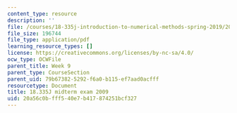 ```yaml
---
content_type: resource
description: ''
file: /courses/18-335j-introduction-to-numerical-methods-spring-2019/20a56c0bfff540e7b417874251bcf327_MIT18_335JS19_exam09.pdf
file_size: 196744
file_type: application/pdf
learning_resource_types: []
license: https://creativecommons.org/licenses/by-nc-sa/4.0/
ocw_type: OCWFile
parent_title: Week 9
parent_type: CourseSection
parent_uid: 79b67382-5292-f6a0-b115-ef7aad0acfff
resourcetype: Document
title: 18.335J midterm exam 2009
uid: 20a56c0b-fff5-40e7-b417-874251bcf327
---
```

